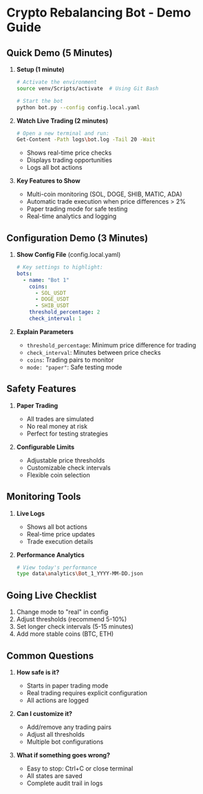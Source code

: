 # Crypto Rebalancing Bot - Demo Guide

## Quick Demo (5 Minutes)

1. **Setup (1 minute)**
   ```bash
   # Activate the environment
   source venv/Scripts/activate  # Using Git Bash
   
   # Start the bot
   python bot.py --config config.local.yaml
   ```

2. **Watch Live Trading (2 minutes)**
   ```bash
   # Open a new terminal and run:
   Get-Content -Path logs\bot.log -Tail 20 -Wait
   ```
   - Shows real-time price checks
   - Displays trading opportunities
   - Logs all bot actions

3. **Key Features to Show**
   - Multi-coin monitoring (SOL, DOGE, SHIB, MATIC, ADA)
   - Automatic trade execution when price differences > 2%
   - Paper trading mode for safe testing
   - Real-time analytics and logging

## Configuration Demo (3 Minutes)

1. **Show Config File** (config.local.yaml)
   ```yaml
   # Key settings to highlight:
   bots:
     - name: "Bot 1"
       coins:
         - SOL_USDT
         - DOGE_USDT
         - SHIB_USDT
       threshold_percentage: 2
       check_interval: 1
   ```

2. **Explain Parameters**
   - `threshold_percentage`: Minimum price difference for trading
   - `check_interval`: Minutes between price checks
   - `coins`: Trading pairs to monitor
   - `mode: "paper"`: Safe testing mode

## Safety Features

1. **Paper Trading**
   - All trades are simulated
   - No real money at risk
   - Perfect for testing strategies

2. **Configurable Limits**
   - Adjustable price thresholds
   - Customizable check intervals
   - Flexible coin selection

## Monitoring Tools

1. **Live Logs**
   - Shows all bot actions
   - Real-time price updates
   - Trade execution details

2. **Performance Analytics**
   ```bash
   # View today's performance
   type data\analytics\Bot_1_YYYY-MM-DD.json
   ```

## Going Live Checklist

1. Change mode to "real" in config
2. Adjust thresholds (recommend 5-10%)
3. Set longer check intervals (5-15 minutes)
4. Add more stable coins (BTC, ETH)

## Common Questions

1. **How safe is it?**
   - Starts in paper trading mode
   - Real trading requires explicit configuration
   - All actions are logged

2. **Can I customize it?**
   - Add/remove any trading pairs
   - Adjust all thresholds
   - Multiple bot configurations

3. **What if something goes wrong?**
   - Easy to stop: Ctrl+C or close terminal
   - All states are saved
   - Complete audit trail in logs
